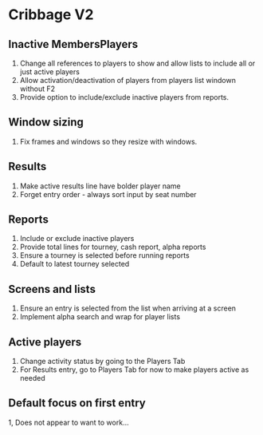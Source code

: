 # Cribbage V2
## Inactive MembersPlayers
1. Change all references to players to show and allow lists to include all or just active players
2. Allow activation/deactivation of players from players list windown without F2
3. Provide option to include/exclude inactive players from reports.

## Window sizing
1. Fix frames and windows so they resize with windows.

## Results
1. Make active results line have bolder player name
2. Forget entry order - always sort input by seat number

## Reports 
1. Include or exclude inactive players
2. Provide total lines for tourney, cash report, alpha reports
3. Ensure a tourney is selected before running reports
4. Default to latest tourney selected

## Screens and lists
1. Ensure an entry is selected from the list when arriving at a screen
2. Implement alpha search and wrap for player lists


## Active players
1. Change activity status by going to the Players Tab
2. For Results entry, go to Players Tab for now to make players active as needed

## Default focus on first entry
1,  Does not appear to want to work...